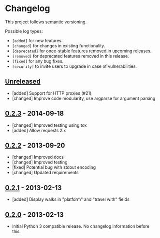 # Changelog

This project follows semantic versioning.

Possible log types:

- `[added]` for new features.
- `[changed]` for changes in existing functionality.
- `[deprecated]` for once-stable features removed in upcoming releases.
- `[removed]` for deprecated features removed in this release.
- `[fixed]` for any bug fixes.
- `[security]` to invite users to upgrade in case of vulnerabilities.

## [Unreleased]

 - [added] Support for HTTP proxies (#21)
 - [changed] Improve code modularity, use argparse for argument parsing

## [0.2.3] - 2014-09-18

 - [changed] Improved testing using tox
 - [added] Allow requests 2.x

## [0.2.2] - 2013-09-20

 - [changed] Improved docs
 - [changed] Improved testing
 - [fixed] Potential bug with stdout encoding
 - [changed] Updated requirements

## [0.2.1] - 2013-02-13

 - [added] Display walks in "platform" and "travel with" fields

## [0.2.0] - 2013-02-13

 - Initial Python 3 compatible release.
   No changelog information before this.

[Unreleased]: https://github.com/dbrgn/fahrplan/compare/v0.2.3...HEAD
[0.2.3]: https://github.com/dbrgn/fahrplan/compare/v0.2.2...v0.2.3
[0.2.2]: https://github.com/dbrgn/fahrplan/compare/v0.2.1...v0.2.2
[0.2.1]: https://github.com/dbrgn/fahrplan/compare/v0.2.0...v0.2.1
[0.2.0]: https://github.com/dbrgn/fahrplan/compare/cf24396...v0.2.0
